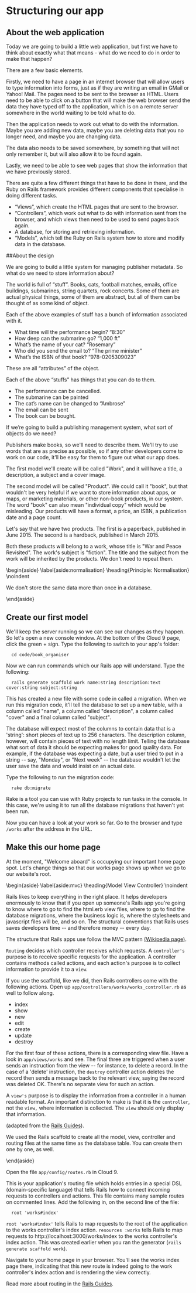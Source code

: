 
# Structuring our app

## About the web application


Today we are going to build a little web application, but first we have to think about exactly what that means - what do we need to do in order to make that happen?

There are a few basic elements.

Firstly, we need to have a page in an internet browser that will allow users to type information into forms, just as if they are writing an email in GMail or Yahoo! Mail. The pages need to be sent to the browser as HTML. Users need to be able to click on a button that will make the web browser send the data they have typed off to the application, which is on a remote server somewhere in the world waiting to be told what to do.

Then the application needs to work out what to do with the information. Maybe you are adding new data, maybe you are deleting data that you no longer need, and maybe you are changing data.

The data also needs to be saved somewhere, by something that will not only remember it, but will also allow it to be found again.

Lastly, we need to be able to see web pages that show the information that we have previously stored.

There are quite a few different things that have to be done in there, and the Ruby on Rails framework provides different components that specialise in doing different tasks.

* “Views”, which create the HTML pages that are sent to the browser.
* “Controllers”, which work out what to do with information sent from the browser, and which views then need to be used to send pages back again.
* A database, for storing and retrieving information.
* “Models”, which tell the Ruby on Rails system how to store and modify data in the database.

##About the design

We are going to build a little system for managing publisher metadata. So what do we need to store information about?

The world is full of “stuff”. Books, cats, football matches, emails, office buildings, submarines, string quartets, rock concerts. Some of them are actual physical things, some of them are abstract, but all of them can be thought of as some kind of object.

Each of the above examples of stuff has a bunch of information associated with it.

* What time will the performance begin? “8:30”
* How deep can the submarine go? “1,000 ft”
* What’s the name of your cat? “Rosemary”
* Who did you send the email to? “The prime minister”
* What’s the ISBN of that book? “978-0205309023”

These are all “attributes” of the object.

Each of the above “stuffs” has things that you can do to them.

* The performance can be cancelled.
* The submarine can be painted
* The cat’s name can be changed to “Ambrose”
* The email can be sent
* The book can be bought.

If we’re going to build a publishing management system, what sort of objects do we need?

Publishers make books, so we'll need to describe them.  We'll try to use words that are as precise as possible, so if any other developers come to work on our code, it'll be easy for them to figure out what our app does.

The first model we'll create will be called "Work", and it will have a title, a description, a subject and a cover image.

The second model will be called "Product". We could call it "book", but that wouldn't be very helpful if we want to store information about apps, or maps, or marketing materials, or other non-book products, in our system. The word "book" can also mean "individual copy" which would be misleading. Our products will have a format, a price, an ISBN, a publication date and a page count.

Let's say that we have two products. The first is a paperback, published in June 2015. The second is a hardback, published in March 2015.

Both these products will belong to a work, whose title is "War and Peace Revisited".  The work's subject is "fiction". The title and the subject from the work will be inherited by the products. We don't need to repeat them.  

\begin{aside}
\label{aside:normalisation}
\heading{Principle: Normalisation}
\noindent

We don't store the same data more than once in a database.


\end{aside}


## Create our first model

We'll keep the server running so we can see our changes as they happen. So let's open a new console window. At the bottom of the Cloud 9 page, click the green + sign. Type the following to switch to your app's folder:

```
  cd code/book_organiser
```

Now we can run commands which our Rails app will understand. Type the following:

```
  rails generate scaffold work name:string description:text cover:string subject:string
```

This has created a new file with some code in called a migration. When we run this migration code, it'll tell the database to set up a new table, with a column called "name", a column called "description", a column called "cover" and a final column called "subject".

The database will expect most of the columns to contain data that is a 'string': short pieces of text up to 256 characters. The description column, however, will contain pieces of text with no length limit. Telling the database what sort of data it should be expecting makes for good quality data. For example, if the database was expecting a date, but a user tried to put in a string -- say, "Monday", or "Next week" -- the database wouldn't let the user save the data and would insist on an actual date.


Type the following to run the migration code:  

```
  rake db:migrate
```

Rake is a tool you can use with Ruby projects to run tasks in the console. In this case, we're using it to run all the database migrations that haven't yet been run.

Now you can have a look at your work so far. Go to the browser and type `/works` after the address in the URL.

## Make this our home page

At the moment, "Welcome aboard" is occupying our important home page spot. Let's change things so that our works page shows up when we go to our website's root.

\begin{aside}
\label{aside:mvc}
\heading{Model View Controller}
\noindent

Rails likes to keep everything in the right place. It helps developers enormously to know that if you open up someone's Rails app you're going to know where to go to find the html.erb view files, where to go to find the database migrations, where the business logic is, where the stylesheets and javascript files will be, and so on. The structural conventions that Rails uses saves developers time -- and therefore money -- every day.

The structure that Rails apps use follow the MVC pattern [(Wikipedia page)](http://en.wikipedia.org/wiki/Model%E2%80%93view%E2%80%93controller).

`Routing` decides which controller receives which requests. A `controller's` purpose is to receive specific requests for the application. A controller contains methods called actions, and each action's purpose is to collect information to provide it to a `view`.

If you use the scaffold, like we did, then Rails controllers come with the following actions. Open up `app/controllers/works/works_controller.rb` as well to follow along.

* index
* show
* new
* edit
* create
* update
* destroy

For the first four of these actions, there is a corresponding view file. Have a look in `app/views/works` and see. The final three are triggered when a user sends an instruction from the view -- for instance, to delete a record. In the case of a 'delete' instruction, the `destroy` controller action deletes the record then sends a message back to the relevant view, saying the record was deleted OK. There's no separate view for such an action.

A `view's` purpose is to display the information from a controller in a human readable format. An important distinction to make is that it is the `controller`, not the `view,` where information is collected. The `view` should only display that information.

(adapted from the [Rails Guides](http://guides.rubyonrails.org/)).

We used the Rails scaffold to create all the model, view, controller and routing files at the same time as the database table. You can create them one by one, as well.

\end{aside}


Open the file `app/config/routes.rb` in Cloud 9.

This is your application's routing file which holds entries in a special DSL (domain-specific language) that tells Rails how to connect incoming requests to controllers and actions. This file contains many sample routes on commented lines. Add the following in, on the second line of the file:

```
  root 'works#index'
```

`root 'works#index'` tells Rails to map requests to the root of the application to the works controller's index action. `resources :works`
 tells Rails to map requests to http://localhost:3000/works/index to the works controller's index action. This was created earlier when you ran the generator (`rails generate scaffold work`).

Navigate to your home page in your browser. You'll see the works index page there, indicating that this new route is indeed going to the work controller's index action and is rendering the view correctly.

Read more about routing in the [Rails Guides](http://guides.rubyonrails.org/getting_started.html).
